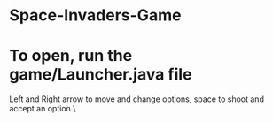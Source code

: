 # Space-Invaders-Game
# To open, run the game/Launcher.java file


Left and Right arrow to move and change options, space to shoot and accept an option.\

